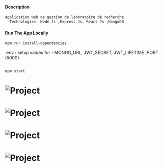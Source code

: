 
#### Description 

```sh
Application web de gestion de laboratoire de recherche
  Technologies: Node Js ,Express Js, React Js ,MongoDB
```
#### Run The App Locally
```sh
npm run install-dependencies
```

 .env : setup values for - MONGO_URL, JWT_SECRET, JWT_LIFETIME ,PORT (5000)

```sh

npm start

```
# ![Project](https://github.com/fatmakhlif/Laby-MERN/blob/main/1.jpg)
# ![Project](https://github.com/fatmakhlif/Laby-MERN/blob/main/2.jpg)
# ![Project](https://github.com/fatmakhlif/Laby-MERN/blob/main/3.jpg)
# ![Project](https://github.com/fatmakhlif/Laby-MERN/blob/main/4.jpg)



